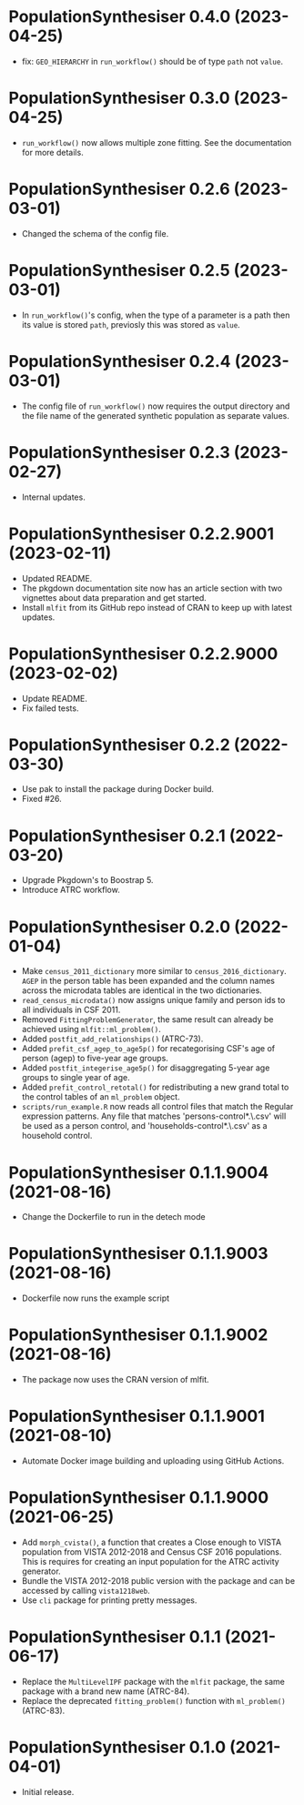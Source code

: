 <!-- NEWS.md is maintained by https://cynkra.github.io/fledge, do not edit -->

# PopulationSynthesiser 0.4.0 (2023-04-25)

- fix: `GEO_HIERARCHY` in `run_workflow()` should be of type `path` not `value`.


# PopulationSynthesiser 0.3.0 (2023-04-25)

- `run_workflow()` now allows multiple zone fitting. See the documentation for more details.


# PopulationSynthesiser 0.2.6 (2023-03-01)

- Changed the schema of the config file. 


# PopulationSynthesiser 0.2.5 (2023-03-01)

- In `run_workflow()`'s config, when the type of a parameter is a path then its value is stored `path`, previosly this was stored as `value`.


# PopulationSynthesiser 0.2.4 (2023-03-01)

- The config file of `run_workflow()` now requires the output directory and the file name of the generated synthetic population as separate values.


# PopulationSynthesiser 0.2.3 (2023-02-27)

- Internal updates.


# PopulationSynthesiser 0.2.2.9001 (2023-02-11)

- Updated README.
- The pkgdown documentation site now has an article section with two vignettes about data preparation and get started.
- Install `mlfit` from its GitHub repo instead of CRAN to keep up with latest updates. 


# PopulationSynthesiser 0.2.2.9000 (2023-02-02)

- Update README.
- Fix failed tests.


# PopulationSynthesiser 0.2.2 (2022-03-30)

- Use pak to install the package during Docker build.
- Fixed #26.

# PopulationSynthesiser 0.2.1 (2022-03-20)

- Upgrade Pkgdown's to Boostrap 5.
- Introduce ATRC workflow.


# PopulationSynthesiser 0.2.0 (2022-01-04)

- Make `census_2011_dictionary` more similar to `census_2016_dictionary`. `AGEP` in the person table has been expanded and the column names across the microdata tables are identical in the two dictionaries.
- `read_census_microdata()` now assigns unique family and person ids to all individuals in CSF 2011.
- Removed `FittingProblemGenerator`, the same result can already be achieved using `mlfit::ml_problem()`.
- Added `postfit_add_relationships()` (ATRC-73).
- Added `prefit_csf_agep_to_age5p()` for recategorising CSF's age of person (agep) to five-year age groups.
- Added `postfit_integerise_age5p()` for disaggregating 5-year age groups to single year of age.
- Added `prefit_control_retotal()` for redistributing a new grand total to the control tables of an `ml_problem` object.
- `scripts/run_example.R` now reads all control files that match the Regular expression patterns. Any file that matches 'persons-control*.\\.csv' will be used as a person control, and 'households-control*.\\.csv' as a household control.


# PopulationSynthesiser 0.1.1.9004 (2021-08-16)

- Change the Dockerfile to run in the detech mode


# PopulationSynthesiser 0.1.1.9003 (2021-08-16)

- Dockerfile now runs the example script


# PopulationSynthesiser 0.1.1.9002 (2021-08-16)

- The package now uses the CRAN version of mlfit.


# PopulationSynthesiser 0.1.1.9001 (2021-08-10)

- Automate Docker image building and uploading using GitHub Actions.


# PopulationSynthesiser 0.1.1.9000 (2021-06-25)

- Add `morph_cvista()`, a function that creates a Close enough to VISTA population from VISTA 2012-2018 and Census CSF 2016 populations. This is requires for creating an input population for the ATRC activity generator.
- Bundle the VISTA 2012-2018 public version with the package and can be accessed by calling `vista1218web`.
- Use `cli` package for printing pretty messages.


# PopulationSynthesiser 0.1.1 (2021-06-17)

- Replace the `MultiLevelIPF` package with the `mlfit` package, the same package with a brand new name (ATRC-84).
- Replace the deprecated `fitting_problem()` function with `ml_problem()` (ATRC-83).


# PopulationSynthesiser 0.1.0 (2021-04-01)

* Initial release.
